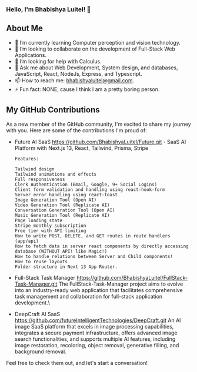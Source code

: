 ### Hello, I'm Bhabishya Luitel! 👋

## About Me
- 🌱 I’m currently learning Computer perception and vision technology.
- 👯 I’m looking to collaborate on the development of Full-Stack Web Applications.
- 🤔 I’m looking for help with Calculus. 
- 💬 Ask me about Web Development, System design, and databases, JavaScript, React, NodeJs, Express, and Typescript.
- 📫 How to reach me: bhabishyaluitel@gmail.com.
- ⚡ Fun fact: NONE, cause I think I am a pretty boring person.

## My GitHub Contributions
As a new member of the GitHub community, I'm excited to share my journey with you. Here are some of the contributions I'm proud of:

- Future AI SaaS https://github.com/BhabishyaLuitel/Future.git - SaaS AI Platform with Next.js 13, React, Tailwind, Prisma, Stripe
  
      Features:
      
      Tailwind design
      Tailwind animations and effects
      Full responsiveness
      Clerk Authentication (Email, Google, 9+ Social Logins)
      Client form validation and handling using react-hook-form
      Server error handling using react-toast
      Image Generation Tool (Open AI)
      Video Generation Tool (Replicate AI)
      Conversation Generation Tool (Open AI)
      Music Generation Tool (Replicate AI)
      Page loading state
      Stripe monthly subscription
      Free tier with API limiting
      How to write POST, DELETE, and GET routes in route handlers (app/api)
      How to fetch data in server react components by directly accessing database (WITHOUT API! like Magic!)
      How to handle relations between Server and Child components!
      How to reuse layouts
      Folder structure in Next 13 App Router.

- Full-Stack Task Manager https://github.com/BhabishyaLuitel/FullStack-Task-Manager.git
    The FullStack-Task-Manager project aims to evolve into an industry-ready web application that facilitates comprehensive task management and collaboration for full-stack application development.\
  
- DeepCraft AI SaaS https://github.com/futureIntelligentTechnologies/DeepCraft.git
    An AI image SaaS platform that excels in image processing capabilities, integrates a secure payment infrastructure, offers advanced image search functionalities, and supports multiple AI             features, including image restoration, recoloring, object removal, generative filling, and background removal.

Feel free to check them out, and let's start a conversation!
